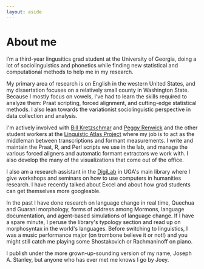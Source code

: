 ```yaml
---
layout: aside
---
```


About me
========

I’m a third-year lingusitics grad student at the University of Georgia, doing a lot of sociolinguistics and phonetics while finding new statistical and computational methods to help me in my research.

My primary area of research is on English in the western United States, and my dissertation focuses on a relatively small county in Washington State. Because I mostly focus on vowels, I've had to learn the skills required to analyze them: Praat scripting, forced alignment, and cutting-edge statistical methods. I also lean towards the variationist sociolinguistic perspective in data collection and analysis. 

I'm actively involved with <a href="https://www.english.uga.edu/directory/495/detail">Bill Kretzschmar</a> and <a href="https://faculty.franklin.uga.edu/mrenwick/about" title="Peggy Renwick">Peggy Renwick</a> and the other student workers at the <a href="http://www.lap.uga.edu/" title="Linguist Atlas Project">Linguistic Atlas Project</a> where my job is to act as the middleman between transcriptions and formant measurements. I write and maintain the Praat, R, and Perl scripts we use in the lab, and manage the various forced aligners and automatic formant extractors we work with. I also develop the many of the visualizations that come out of the office. 

I also am a research assistant in the <a href="https://digi.uga.edu" title="DigiLab main page">DigiLab</a> in UGA's main library where I give workshops and seminars on how to use computers in humanities research. I have recently talked about Excel and about how grad students can get themselves more googleable. 

In the past I have done research on language change in real time, Quechua and Guarani morphology, forms of address among Mormons, language documentation, and agent-based simulations of language change. If I have a spare minute, I peruse the library's typology section and read up on morphosyntax in the world's languages. Before switching to linguistics, I was a music performance major (on trombone believe it or not!) and you might still catch me playing some Shostakovich or Rachmaninoff on piano.  

I publish under the more grown-up-sounding version of my name, Joseph A. Stanley, but anyone who has ever met me knows I go by Joey.